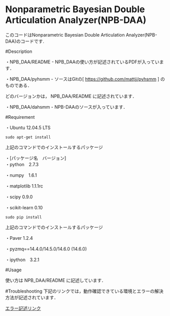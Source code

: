 Nonparametric Bayesian Double Articulation Analyzer(NPB-DAA)
====
  
このコードはNonparametric Bayesian Double Articulation Analyzer(NPB-DAA)のコードです. 

#Description
  
・NPB_DAA/README - NPB_DAAの使い方が記述されているPDFが入っています．
  
  
・NPB_DAA/pyhsmm -  ソースはGitの[ https://github.com/mattjj/pyhsmm ] のものである．

どのバージョンかは， NPB_DAA/README に記述されています．  
  

・NPB_DAA/dahsmm - NPB-DAAのソースが入っています．	


#Requirement

・Ubuntu 12.04.5 LTS 

	sudo apt-get install 
  
上記のコマンドでのインストールするパッケージ　
  
・[パッケージ名　バージョン]
  　　	
・python　2.7.3

・numpy　1.6.1 

・matplotlib 1.1.1rc

・scipy 0.9.0 

・scikit-learn	0.10

	sudo pip install
  
上記のコマンドでのインストールするパッケージ　
  
・Paver	1.2.4

・pyzmq==14.4.0/14.5.0/14.6.0 (14.6.0)

・ipython　3.2.1
  
#Usage

  使い方は NPB_DAA/README に記述しています． 

#Troubleshooting
  下記のリンクでは，動作確認できている環境とエラーの解決方法が記述されています．

  [エラー記述リンク](https://docs.google.com/document/d/1fwcnwNEZNvc1vVZvyRJsMtPdC_FNAtY9S3dyS5CVxZQ/edit?usp=sharing)
